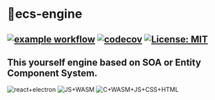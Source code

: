 # 🗽ecs-engine
[![example workflow](https://github.com/deadbit-dev/ecs-engine/actions/workflows/main.yml/badge.svg)](https://github.com/deadbit-dev/ecs-engine/actions)
[![codecov](https://codecov.io/gh/deadbit-dev/ecs-engine/branch/main/graph/badge.svg?token=M7M6HRPEOJ)](https://codecov.io/gh/deadbit-dev/ecs-engine)
[![License: MIT](https://img.shields.io/badge/License-MIT-yellow.svg)](https://github.com/deadbit-dev/ecs-engine/blob/main/LICENSE)
---
This yourself engine based on SOA or Entity Component System.
---
![react+electron](https://github.com/deadbit-dev/ecs-engine/blob/main/doc/react%2Belectron.jpg?raw=true)
![JS+WASM](https://github.com/deadbit-dev/ecs-engine/blob/main/doc/JS%2BWASM.jpg?raw=true)
![C+WASM+JS+CSS+HTML](https://github.com/deadbit-dev/ecs-engine/blob/main/doc/C%2BWASM%2BJS%2BCSS%2BHTML.jpg?raw=true)
